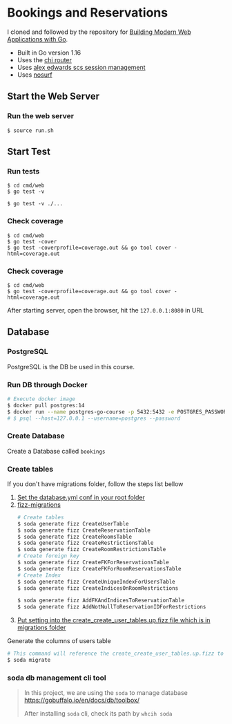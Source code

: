 # Bookings and Reservations

I cloned and followed by the repository for [Building Modern Web Applications with Go](https://www.udemy.com/course/building-modern-web-applications-with-go/?referralCode=0415FB906223F10C6800).


- Built in Go version 1.16
- Uses the [chi router](github.com/go-chi/chi)
- Uses [alex edwards scs session management](github.com/alexedwards/scs)
- Uses [nosurf](github.com/justinas/nosurf)

## Start the Web Server

### Run the web server
```
$ source run.sh
```

## Start Test

### Run tests
```
$ cd cmd/web
$ go test -v

$ go test -v ./...
```

### Check coverage
```
$ cd cmd/web
$ go test -cover
$ go test -coverprofile=coverage.out && go tool cover -html=coverage.out
```

### Check coverage
```
$ cd cmd/web
$ go test -coverprofile=coverage.out && go tool cover -html=coverage.out
```

After starting server, open the browser, hit the `127.0.0.1:8080` in URL

## Database

### PostgreSQL

PostgreSQL is the DB be used in this course.

### Run DB through Docker

```bash
# Execute docker image
$ docker pull postgres:14
$ docker run --name postgres-go-course -p 5432:5432 -e POSTGRES_PASSWORD=12345678 -d postgres:14
# $ psql --host=127.0.0.1 --username=postgres --password
```

### Create Database

Create a Database called `bookings`

### Create tables

If you don't have migrations folder, follow the steps list bellow

1. [Set the database.yml conf in your root folder](https://gobuffalo.io/en/docs/db/configuration/)
1. [fizz-migrations](https://gobuffalo.io/en/docs/db/migrations/#fizz-migrations)
    ```bash
    # Create tables
    $ soda generate fizz CreateUserTable
    $ soda generate fizz CreateReservationTable
    $ soda generate fizz CreateRoomsTable
    $ soda generate fizz CreateRestrictionsTable
    $ soda generate fizz CreateRoomRestrictionsTable
    # Create foreign key
    $ soda generate fizz CreateFKForReservationsTable
    $ soda generate fizz CreateFKForRoomReservationsTable
    # Create Index
    $ soda generate fizz CreateUniqueIndexForUsersTable
    $ soda generate fizz CreateIndicesOnRoomRestrictions

    $ soda generate fizz AddFKAndIndicesToReservationTable
    $ soda generate fizz AddNotNullToReservationIDForRestrictions
    ```
1. [Put setting into the create_create_user_tables.up.fizz file which is in migrations folder](https://gobuffalo.io/en/docs/db/fizz#create-a-table)

Generate the columns of users table

```bash
# This command will reference the create_create_user_tables.up.fizz to create the content and the table of users
$ soda migrate
```

### soda db management cli tool
> In this project, we are using the `soda` to manage database
> https://gobuffalo.io/en/docs/db/toolbox/
>
> After installing `soda` cli, check its path by `whcih soda`
